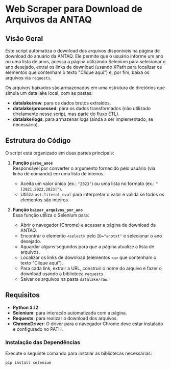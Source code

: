 # Web Scraper para Download de Arquivos da ANTAQ

## Visão Geral

Este script automatiza o download dos arquivos disponíveis na página de download do anuário da ANTAQ. Ele permite que o usuário informe um ano ou uma lista de anos, acessa a página utilizando Selenium para selecionar o ano desejado, extrai os links de download (usando XPath para localizar os elementos que contenham o texto "Clique aqui") e, por fim, baixa os arquivos via `requests`.

Os arquivos baixados são armazenados em uma estrutura de diretórios que simula um data lake local, com as pastas:
- **datalake/raw**: para os dados brutos extraídos.
- **datalake/processed**: para os dados transformados (não utilizado diretamente nesse script, mas parte do fluxo ETL).
- **datalake/logs**: para armazenar logs (ainda a ser implementado, se necessário).

## Estrutura do Código

O script está organizado em duas partes principais:

1. **Função `parse_anos`**  
   Responsável por converter o argumento fornecido pelo usuário (via linha de comando) em uma lista de inteiros.  
   - Aceita um valor único (ex.: `"2023"`) ou uma lista no formato (ex.: `"[2021,2022,2023]"`).
   - Utiliza `ast.literal_eval` para interpretar o valor e valida se todos os elementos são inteiros.
   
2. **Função `baixar_arquivos_por_ano`**  
   Essa função utiliza o Selenium para:
   - Abrir o navegador (Chrome) e acessar a página de download da ANTAQ.
   - Encontrar o elemento `<select>` pelo `ID="anotxt"` e selecionar o ano desejado.
   - Aguardar alguns segundos para que a página atualize a lista de arquivos.
   - Localizar os links de download (elementos `<a>` que contenham o texto "Clique aqui").
   - Para cada link, extrair a URL, construir o nome do arquivo e fazer o download usando a biblioteca `requests`.
   - Salvar os arquivos na pasta `datalake/raw`.

## Requisitos

- **Python 3.12**
- **Selenium**: para interação automatizada com a página.
- **Requests**: para realizar o download dos arquivos.
- **ChromeDriver**: O driver para o navegador Chrome deve estar instalado e configurado no PATH.

### Instalação das Dependências

Execute o seguinte comando para instalar as bibliotecas necessárias:

```bash
pip install selenium 
